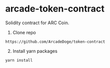 # arcade-token-contract
Solidity contract for ARC Coin.

1. Clone repo

```shell
https://github.com/ArcadeDoge/token-contract
```

2. Install yarn packages

```shell
yarn install
```
